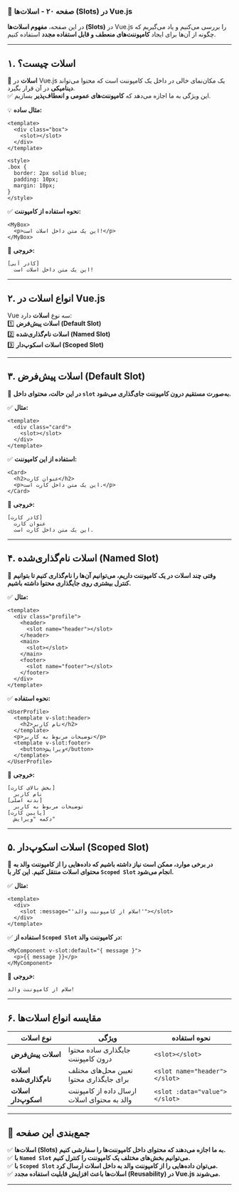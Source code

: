 ### **📌 صفحه ۲۰ - اسلات‌ها (Slots) در Vue.js**  

در این صفحه، **مفهوم اسلات‌ها (Slots)** در Vue.js را بررسی می‌کنیم و یاد می‌گیریم که چگونه از آن‌ها برای ایجاد **کامپوننت‌های منعطف و قابل استفاده مجدد** استفاده کنیم.  

---

## **۱. اسلات چیست؟**  

📌 **اسلات** در Vue.js یک مکان‌نمای خالی در داخل یک کامپوننت است که محتوا می‌تواند **دینامیکی** در آن قرار بگیرد.  
✅ این ویژگی به ما اجازه می‌دهد که **کامپوننت‌های عمومی و انعطاف‌پذیر** بسازیم.  

💡 **مثال ساده:**  

```vue
<template>
  <div class="box">
    <slot></slot>
  </div>
</template>

<style>
.box {
  border: 2px solid blue;
  padding: 10px;
  margin: 10px;
}
</style>
```

✅ **نحوه استفاده از کامپوننت:**  

```vue
<MyBox>
  <p>این یک متن داخل اسلات است!</p>
</MyBox>
```

📌 **خروجی:**  
```
[کادر آبی]
  این یک متن داخل اسلات است!
```

---

## **۲. انواع اسلات در Vue.js**  

Vue سه نوع **اسلات** دارد:  
1️⃣ **اسلات پیش‌فرض (Default Slot)**  
2️⃣ **اسلات نام‌گذاری‌شده (Named Slot)**  
3️⃣ **اسلات اسکوپ‌دار (Scoped Slot)**  

---

## **۳. اسلات پیش‌فرض (Default Slot)**  

📌 **در این حالت، محتوای داخل `slot` به‌صورت مستقیم درون کامپوننت جای‌گذاری می‌شود.**  

✅ **مثال:**  
```vue
<template>
  <div class="card">
    <slot></slot>
  </div>
</template>
```

✅ **استفاده از این کامپوننت:**  
```vue
<Card>
  <h2>عنوان کارت</h2>
  <p>این یک متن داخل کارت است.</p>
</Card>
```

📌 **خروجی:**  
```
[کادر کارت]
  عنوان کارت
  این یک متن داخل کارت است.
```

---

## **۴. اسلات نام‌گذاری‌شده (Named Slot)**  

📌 **وقتی چند اسلات در یک کامپوننت داریم، می‌توانیم آن‌ها را نام‌گذاری کنیم تا بتوانیم کنترل بیشتری روی جایگذاری محتوا داشته باشیم.**  

✅ **مثال:**  
```vue
<template>
  <div class="profile">
    <header>
      <slot name="header"></slot>
    </header>
    <main>
      <slot></slot>
    </main>
    <footer>
      <slot name="footer"></slot>
    </footer>
  </div>
</template>
```

✅ **نحوه استفاده:**  
```vue
<UserProfile>
  <template v-slot:header>
    <h2>نام کاربر</h2>
  </template>
  <p>توضیحات مربوط به کاربر</p>
  <template v-slot:footer>
    <button>ویرایش</button>
  </template>
</UserProfile>
```

📌 **خروجی:**  
```
[بخش بالای کارت]
  نام کاربر
[بدنه اصلی]
  توضیحات مربوط به کاربر
[پایین کارت]
  دکمه "ویرایش"
```

---

## **۵. اسلات اسکوپ‌دار (Scoped Slot)**  

📌 **در برخی موارد، ممکن است نیاز داشته باشیم که داده‌هایی را از کامپوننت والد به محتوای اسلات منتقل کنیم. این کار با `Scoped Slot` انجام می‌شود.**  

✅ **مثال:**  
```vue
<template>
  <div>
    <slot :message="'سلام از کامپوننت والد!'"></slot>
  </div>
</template>
```

✅ **استفاده از `Scoped Slot` در کامپوننت والد:**  
```vue
<MyComponent v-slot:default="{ message }">
  <p>{{ message }}</p>
</MyComponent>
```

📌 **خروجی:**  
```
سلام از کامپوننت والد!
```

---

## **۶. مقایسه انواع اسلات‌ها**  

| نوع اسلات | ویژگی | نحوه استفاده |
|------------|---------|----------------|
| **اسلات پیش‌فرض** | جایگذاری ساده محتوا درون کامپوننت | `<slot></slot>` |
| **اسلات نام‌گذاری‌شده** | تعیین محل‌های مختلف برای جایگذاری محتوا | `<slot name="header"></slot>` |
| **اسلات اسکوپ‌دار** | ارسال داده از کامپوننت والد به محتوای اسلات | `<slot :data="value"></slot>` |

---

## **📌 جمع‌بندی این صفحه**  

✅ **اسلات‌ها (Slots) به ما اجازه می‌دهند که محتوای داخل کامپوننت‌ها را سفارشی کنیم.**  
✅ **با `Named Slot` می‌توانیم بخش‌های مختلف یک کامپوننت را کنترل کنیم.**  
✅ **با `Scoped Slot` می‌توان داده‌هایی را از کامپوننت والد به داخل اسلات ارسال کرد.**  
✅ **اسلات‌ها باعث افزایش قابلیت استفاده مجدد (Reusability) در Vue.js می‌شوند.**  

---
